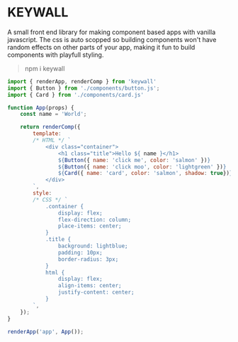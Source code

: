 # KEYWALL

A small front end library for making component based apps with vanilla javascript. The css is auto scopped so building components won't have random effects on other parts of your app, making it fun to build components with playfull styling.

> npm i keywall

```js
import { renderApp, renderComp } from 'keywall'
import { Button } from './components/button.js';
import { Card } from './components/card.js'

function App(props) {
    const name = 'World';

    return renderComp({
        template: 
        /* HTML */ `
            <div class="container">
                <h1 class="title">Hello ${ name }</h1>
                ${Button({ name: 'click me', color: 'salmon' })}
                ${Button({ name: 'click moo', color: 'lightgreen' })}
                ${Card({ name: 'card', color: 'salmon', shadow: true})}
            </div>
        `,
        style: 
        /* CSS */ `
            .container {
                display: flex;
                flex-direction: column;
                place-items: center;
            }
            .title {
                background: lightblue;
                padding: 10px;
                border-radius: 3px;
            }
            html {
                display: flex;
                align-items: center;
                justify-content: center;
            }
        `,
    });
}

renderApp('app', App());
```
